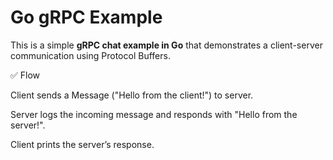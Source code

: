 # Go gRPC Example

This is a simple **gRPC chat example in Go** that demonstrates a client-server communication using Protocol Buffers.

✅ Flow

Client sends a Message ("Hello from the client!") to server.

Server logs the incoming message and responds with "Hello from the server!".

Client prints the server’s response.


